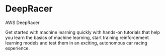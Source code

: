 # DeepRacer
AWS DeepRacer

Get started with machine learning quickly with hands-on tutorials that help you learn the basics of machine learning, start training reinforcement learning models and test them in an exciting, autonomous car racing experience.

